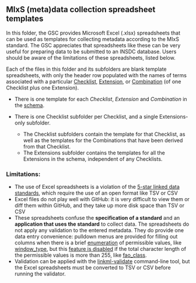 ## MIxS (meta)data collection spreadsheet templates

In this folder, the GSC provides Microsoft Excel (.xlsx) spreadsheets that can be used as templates for collecting metadata according to the MIxS standard. The GSC appreciates that spreadsheets like these can be very useful for preparing data to be submitted to an INSDC database. Users should be aware of the limitations of these spreadsheets, listed below.

Each of the files in this folder and its subfolders are blank template spreadsheets, with only the header row populated with the names of terms associated with a particular [Checklist](https://sujaypatil96.github.io/mixs/#Checklists), [Extension](https://sujaypatil96.github.io/mixs/#Extensions), or [Combination](https://sujaypatil96.github.io/mixs/combinations/) (of one Checklist plus one Extension). 

* There is one template for each *Checklist*, *Extension* and *Combination* in the [schema](src/mixs/schema/mixs.yaml).

* There is one Checklist subfolder per Checklist, and a single Extensions-only subfolder.
  * The Checklist subfolders contain the template for that Checklist, as well as the templates for the Combinations that have been derived from that Checklist. 
  * The Extensions subfolder contains the templates for all the Extensions in the schema, independent of any Checklists.

### Limitations:
- The use of Excel spreadsheets is a violation of the [5-star linked data standards](https://www.w3.org/2011/gld/wiki/5_Star_Linked_Data), which require the use of an open format like TSV or CSV
- Excel files do not play well with GitHub: it is very difficult to view them or diff them within GitHub, and they take up more disk space than TSV or CSV
- These spreadsheets confuse the **specification of a standard** and an **application that uses the standard** to collect data. The spreadsheets do not apply any validation to the entered metadata. They do provide one data entry convenience: pulldown menus are provided for filling out columns when there is a brief [enumeration](https://genomicsstandardsconsortium.github.io/mixs/enumerations/) of permissible values, like [window_type](https://genomicsstandardsconsortium.github.io/mixs/0000856/), but this [feature is disabled](https://linkml.io/linkml/generators/excel.html) if the total character length of the permissible values is more than 255, like [fao_class](https://genomicsstandardsconsortium.github.io/mixs/0001083/).
- Validation can be applied with the [linkml-validate](https://linkml.io/linkml/data/validating-data.html#the-linkml-validate-cli) command-line tool, but the Excel spreadsheets must be converted to TSV or CSV before running the validator.
